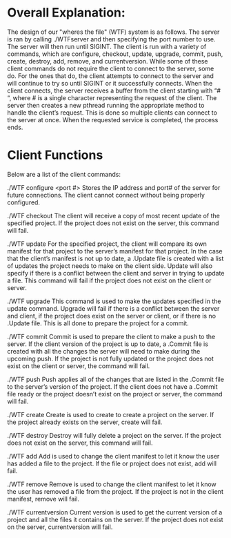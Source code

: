 # Overall Explanation:
The design of our "wheres the file" (WTF) system is as follows. The server is ran by calling ./WTFserver and then specifying the port number to use. The server will then run until SIGINT. The client is run with a variety of commands, which are configure, checkout, update, upgrade, commit, push, create, destroy, add, remove, and currentversion. While some of these client commands do not require the client to connect to the server, some do. For the ones that do, the client attempts to connect to the server and will continue to try so until SIGINT or it successfully connects. When the client connects, the server receives a buffer from the client starting with “# “, where # is a single character representing the request of the client. The server then creates a new pthread running the appropriate method to handle the client’s request. This is done so multiple clients can connect to the server at once. When the requested service is completed, the process ends.

# Client Functions
Below are a list of the client commands:

./WTF configure <IP Address> <port #>
Stores the IP address and port# of the server for future connections. The client cannot connect without being properly configured.

./WTF checkout <project name>
The client will receive a copy of most recent update of the specified project. If the project does not exist on the server, this command will fail.

./WTF update <project name>
For the specified project, the client will compare its own manifest for that project to the server’s manifest for that project. In the case that the client’s manifest is not up to date, a .Update file is created with a list of updates the project needs to make on the client side. Update will also specify if there is a conflict between the client and server in trying to update a file. This command will fail if the project does not exist on the client or server.

./WTF upgrade <project name>
This command is used to make the updates specified in the update command. Upgrade will fail if there is a conflict between the server and client, if the project does exist on the server or client, or if there is no .Update file. This is all done to prepare the project for a commit.

./WTF commit <project name>
Commit is used to prepare the client to make a push to the server. If the client version of the project is up to date, a .Commit file is created with all the changes the server will need to make during the upcoming push. If the project is not fully updated or the project does not exist on the client or server, the command will fail.

./WTF push <project name>
Push applies all of the changes that are listed in the .Commit file to the server’s version of the project. If the client does not have a .Commit file ready or the project doesn’t exist on the project or server, the command will fail.

./WTF create <project name>
Create is used to create to create a project on the server. If the project already exists on the server, create will fail.

./WTF destroy <project name>
Destroy will fully delete a project on the server. If the project does not exist on the server, this command will fail.

./WTF add <project name> <filename>
Add is used to change the client manifest to let it know the user has added a file to the project. If the file or project does not exist, add will fail.

./WTF remove <project name> <filename>
Remove is used to change the client manifest to let it know the user has removed a file from the project. If the project is not in the client manifest, remove will fail.

./WTF currentversion <project name>
Current version is used to get the current version of a project and all the files it contains on the server. If the project does not exist on the server, currentversion will fail.
